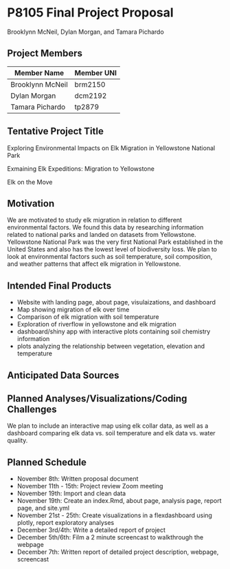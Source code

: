 P8105 Final Project Proposal
================
Brooklynn McNeil, Dylan Morgan, and Tamara Pichardo

## Project Members

| Member Name      | Member UNI |
|------------------|------------|
| Brooklynn McNeil | brm2150    |
| Dylan Morgan     | dcm2192    |
| Tamara Pichardo  | tp2879     |

## Tentative Project Title

Exploring Environmental Impacts on Elk Migration in Yellowstone National
Park

Exmaining Elk Expeditions: Migration to Yellowstone

Elk on the Move

## Motivation

We are motivated to study elk migration in relation to different
environmental factors. We found this data by researching information
related to national parks and landed on datasets from Yellowstone.
Yellowstone National Park was the very first National Park established
in the United States and also has the lowest level of biodiversity loss.
We plan to look at environmental factors such as soil temperature, soil
composition, and weather patterns that affect elk migration in
Yellowstone.

## Intended Final Products

- Website with landing page, about page, visulaizations, and dashboard
- Map showing migration of elk over time
- Comparison of elk migration with soil temperature
- Exploration of riverflow in yellowstone and elk migration
- dashboard/shiny app with interactive plots containing soil chemistry
  information
- plots analyzing the relationship between vegetation, elevation and
  temperature

## Anticipated Data Sources

## Planned Analyses/Visualizations/Coding Challenges

We plan to include an interactive map using elk collar data, as well as
a dashboard comparing elk data vs. soil temperature and elk data
vs. water quality.

## Planned Schedule

- November 8th: Written proposal document
- November 11th - 15th: Project review Zoom meeting
- November 19th: Import and clean data
- November 19th: Create an index.Rmd, about page, analysis page, report
  page, and site.yml
- November 21st - 25th: Create visualizations in a flexdashboard using
  plotly, report exploratory analyses
- December 3rd/4th: Write a detailed report of project
- December 5th/6th: Film a 2 minute screencast to walkthrough the
  webpage
- December 7th: Written report of detailed project description, webpage,
  screencast
